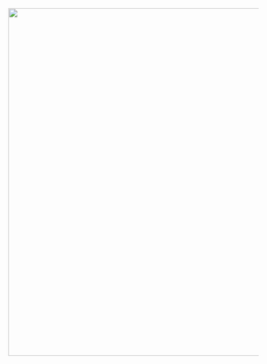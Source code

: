 <div id="header" align="center">
  <img src="https://media.giphy.com/media/l3JDhZMZ8no13aQ3S/giphy.gif" height="700" width="700"/>
</div>
